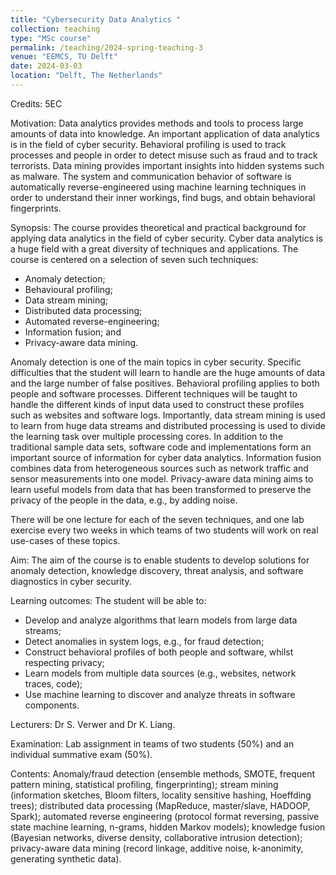 ```yaml
---
title: "Cybersecurity Data Analytics "
collection: teaching
type: "MSc course"
permalink: /teaching/2024-spring-teaching-3
venue: "EEMCS, TU Delft"
date: 2024-03-03
location: "Delft, The Netherlands"
---
```


Credits: 5EC

Motivation: Data analytics provides methods and tools to process large amounts of data into knowledge. An important application of data analytics is in the field of cyber security. Behavioral profiling is used to track processes and people in order to detect misuse such as fraud and to track terrorists. Data mining provides important insights into hidden systems such as malware. The system and communication behavior of software is automatically reverse-engineered using machine learning techniques in order to understand their inner workings, find bugs, and obtain behavioral fingerprints.

Synopsis: The course provides theoretical and practical background for applying data analytics in the field of cyber security. Cyber data analytics is a huge field with a great diversity of techniques and applications. The course is centered on a selection of seven such techniques:
- Anomaly detection;
- Behavioural profiling;
- Data stream mining;
- Distributed data processing;
- Automated reverse-engineering;
- Information fusion; and
- Privacy-aware data mining.

Anomaly detection is one of the main topics in cyber security. Specific difficulties that the student will learn to handle are the huge amounts of data and the large number of false positives. Behavioral profiling applies to both people and software processes. Different techniques will be taught to handle the different kinds of input data used to construct these profiles such as websites and software logs. Importantly, data stream mining is used to learn from huge data streams and distributed processing is used to divide the learning task over multiple processing cores. In addition to the traditional sample data sets, software code and implementations form an important source of information for cyber data analytics. Information fusion combines data from heterogeneous sources such as network traffic and sensor measurements into one model. Privacy-aware data mining aims to learn useful models from data that has been transformed to preserve the privacy of the people in the data, e.g., by adding noise.

There will be one lecture for each of the seven techniques, and one lab exercise every two weeks in which teams of two students will work on real use-cases of these topics.

Aim: The aim of the course is to enable students to develop solutions for anomaly detection, knowledge discovery, threat analysis, and software diagnostics in cyber security.

Learning outcomes: The student will be able to:
- Develop and analyze algorithms that learn models from large data streams;
- Detect anomalies in system logs, e.g., for fraud detection;
- Construct behavioral profiles of both people and software, whilst respecting privacy;
- Learn models from multiple data sources (e.g., websites, network traces, code);
- Use machine learning to discover and analyze threats in software components.

Lecturers: Dr S. Verwer and Dr K. Liang. 

Examination: Lab assignment in teams of two students (50\%) and an individual summative exam (50\%).

Contents: Anomaly/fraud detection (ensemble methods, SMOTE, frequent pattern mining, statistical profiling, fingerprinting); stream mining (information sketches, Bloom filters, locality sensitive hashing, Hoeffding trees); distributed data processing (MapReduce, master/slave, HADOOP, Spark); automated reverse engineering (protocol format reversing, passive state machine learning, n-grams, hidden Markov models); knowledge fusion (Bayesian networks, diverse density, collaborative intrusion detection); privacy-aware data mining (record linkage, additive noise, k-anonimity, generating synthetic data).
